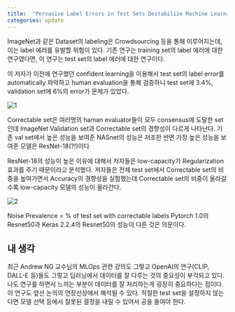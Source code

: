 ```yaml
---
title:  "Pervasive Label Errors in Test Sets Destabilize Machine Learning Benchmarks"
categories: update
---
```


ImageNet과 같은 Dataset의 labeling은 Crowdsourcing 등을 통해 이루어지는데, 이는 label 에러를 유발할 위험이 있다. 기존 연구는 training set의 label 에러에 대한 연구였다면, 이 연구는 test set의 label 에러에 대한 연구이다. 


이 저자가 이전에 연구했던 confident learning을 이용해서 test set의 label error를 automatically 파악하고 human evaluation을 통해 검증하니 test set에 3.4%, validation set에 6%의 error가 문제가 있었다.


![1](https://user-images.githubusercontent.com/46548053/114011417-2b164080-98a0-11eb-9c29-d4013750ccae.PNG)


Correctable set은 여러명의 haman evaluator들이 모두 consensus에 도달한 set인데 ImageNet Validation set과 Correctable set의 경향성이 다르게 나타난다. 기존 val set에서 높은 성능을 보여준 NASnet의 성능은 저조한 반면 가장 높은 성능을 보여준 모델은 ResNet-18(?!)이다


ResNet-18의 성능이 높은 이유에 대해서 저자들은 low-capacity가 Regularization 효과를 주기 때문이라고 분석했다. 저자들은 전체 test set에서 Correctable set의 비중을 높여가면서 Accuracy의 경향성을 실험했는데 Correctable set의 비중이 올라갈수록 low-capacity 모델의 성능이 올라간다.


![2](https://user-images.githubusercontent.com/46548053/114011421-2c476d80-98a0-11eb-8bb2-c368658a9de3.PNG)


Noise Prevalence = % of test set with correctable labels
Pytorch 1.0의 Resnet50과 Keras 2.2.4의 Resnet50의 성능이 다른 것은 의문이다.

내 생각
---
최근 Andrew NG 교수님의 MLOps 관련 강의도 그렇고 OpenAI의 연구(CLIP, DALL-E 등)들도 그렇고 딥러닝에서 데이터를 잘 다루는 것의 중요성이 부각되고 있다. 나도 연구를 하면서 느끼는 부분이 데이터를 잘 처리하는게 굉장히 중요하다는 점이다. 이 연구도 앞선 논의의 연장선상에서 해석될 수 있다. 적절한 test set을 설정하지 않는다면 모델 선택 등에서 잘못된 결정을 내릴 수 있어서 공을 들여야 한다.
